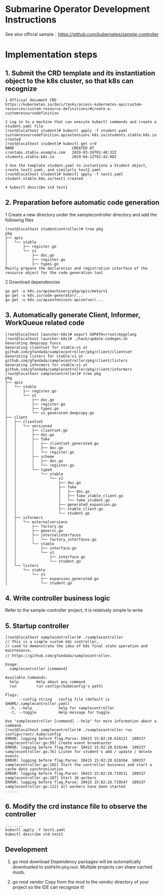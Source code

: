 # Submarine Operator Development Instructions

See also official sample：https://github.com/kubernetes/sample-controller

# Implementation steps

## 1. Submit the CRD template and its instantiation object to the k8s cluster, so that k8s can recognize
```
1 Official document CRD 
https://kubernetes.io/docs/tasks/access-kubernetes-api/custom-resources/custom-resource-definitions/#create-a-customresourcedefinition

2 Log in to a machine that can execute kubectl commands and create a student.yaml file
[root@localhost student]# kubectl apply -f student.yaml
customresourcedefinition.apiextensions.k8s.io/students.stable.k8s.io created
[root@localhost student]# kubectl get crd
NAME                          CREATED AT
crontabs.stable.example.com   2019-03-26T01:48:32Z
students.stable.k8s.io        2019-04-12T02:42:08Z

3 Use the template student.yaml to instantiate a Student object, create test1.yaml, and similarly test2.yaml
[root@localhost student]# kubectl apply -f test1.yaml
student.stable.k8s.io/test1 created

4 kubectl describe std test1
```

## 2. Preparation before automatic code generation

1 Create a new directory under the samplecontroller directory and add the following files

```
[root@localhost studentcontroller]# tree pkg
pkg
├── apis
│   └── stable
│       ├── register.go
│       └── v1
│           ├── doc.go
│           ├── register.go
│           ├── types.go
Mainly prepare the declaration and registration interface of the resource object for the code generation tool
```

2 Download dependencies
```
go get -u k8s.io/apimachinery/pkg/apis/meta/v1
go get -u k8s.io/code-generator/...
go get -u k8s.io/apiextensions-apiserver/...
```

## 3. Automatically generate Client, Informer, WorkQueue related code
```
[root@localhost launcher-k8s]# export GOPATH=/root/mygolang
[root@localhost launcher-k8s]# ./hack/update-codegen.sh
Generating deepcopy funcs
Generating clientset for stable:v1 at github.com/gfandada/samplecontroller/pkg/client/clientset
Generating listers for stable:v1 at github.com/gfandada/samplecontroller/pkg/client/listers
Generating informers for stable:v1 at github.com/gfandada/samplecontroller/pkg/client/informers
[root@localhost samplecontroller]# tree pkg
pkg
├── apis
│   └── stable
│       ├── register.go
│       └── v1
│           ├── doc.go
│           ├── register.go
│           ├── types.go
│           └── zz_generated.deepcopy.go
├── client
│   ├── clientset
│   │   └── versioned
│   │       ├── clientset.go
│   │       ├── doc.go
│   │       ├── fake
│   │       │   ├── clientset_generated.go
│   │       │   ├── doc.go
│   │       │   └── register.go
│   │       ├── scheme
│   │       │   ├── doc.go
│   │       │   └── register.go
│   │       └── typed
│   │           └── stable
│   │               └── v1
│   │                   ├── doc.go
│   │                   ├── fake
│   │                   │   ├── doc.go
│   │                   │   ├── fake_stable_client.go
│   │                   │   └── fake_student.go
│   │                   ├── generated_expansion.go
│   │                   ├── stable_client.go
│   │                   └── student.go
│   ├── informers
│   │   └── externalversions
│   │       ├── factory.go
│   │       ├── generic.go
│   │       ├── internalinterfaces
│   │       │   └── factory_interfaces.go
│   │       └── stable
│   │           ├── interface.go
│   │           └── v1
│   │               ├── interface.go
│   │               └── student.go
│   └── listers
│       └── stable
│           └── v1
│               ├── expansion_generated.go
│               └── student.go
```

## 4. Write controller business logic

Refer to the sample-controller project, it is relatively simple to write

## 5. Startup controller
```
[root@localhost samplecontroller]# ./samplecontroller
// This is a simple custom k8s controller, 
// used to demonstrate the idea of k8s final state operation and maintenance,
// https://github.com/gfandada/samplecontroller，

Usage:
  samplecontroller [command]

Available Commands:
  help        Help about any command
  run         run config=[kubeConfig's path]

Flags:
      --config string   config file (default is $HOME/.samplecontroller.yaml)
  -h, --help            help for samplecontroller
  -t, --toggle          Help message for toggle

Use "samplecontroller [command] --help" for more information about a command.
[root@localhost samplecontroller]# ./samplecontroller run config=/root/.kube/config 
ERROR: logging before flag.Parse: I0415 15:02:28.619121  109337 samplecontroller.go:59] Create event broadcaster
ERROR: logging before flag.Parse: I0415 15:02:28.619246  109337 samplecontroller.go:76] Listen for student's add / update / delete events
ERROR: logging before flag.Parse: I0415 15:02:28.619264  109337 samplecontroller.go:102] Start the controller business and start a cache data synchronization
ERROR: logging before flag.Parse: I0415 15:02:28.719511  109337 samplecontroller.go:107] Start 10 workers
ERROR: logging before flag.Parse: I0415 15:02:28.719547  109337 samplecontroller.go:112] all workers have been started
......

```

## 6. Modify the crd instance file to observe the controller
```
........
kubectl apply -f test1.yaml
kubectl describe std test1
```

## Development
1. go mod download
Dependency packages will be automatically downloaded to `$GOPATH/pkg/mod`. Multiple projects can share cached mods.

2. go mod vendor
Copy from the mod to the vendor directory of your project so the IDE can recognize it!
